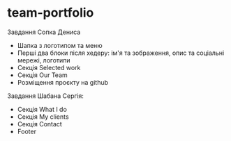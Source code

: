 # team-portfolio

Завдання Сопка Дениса
- Шапка з логотипом та меню
- Перші два блоки після хедеру: ім'я та зображення, опис та соціальні мережі, логотипи
- Секція Selected work
- Секція Our Team
- Розміщення проєкту на github

Завдання Шабана Сергія:
- Секція What I do
- Секція My clients
- Секція Contact
- Footer